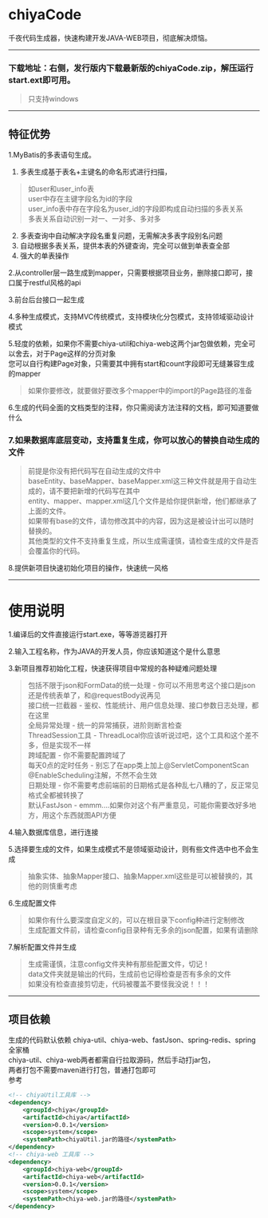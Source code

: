 # chiyaCode

千夜代码生成器，快速构建开发JAVA-WEB项目，彻底解决烦恼。

---

### 下载地址：右侧，发行版内下载最新版的chiyaCode.zip，解压运行start.ext即可用。

> 只支持windows


---

## 特征优势

1.MyBatis的多表语句生成。

1. 多表生成基于表名+主键名的命名形式进行扫描，

> 如user和user_info表\
> user中存在主键字段名为id的字段\
> user_info表中存在字段名为user_id的字段即构成自动扫描的多表关系\
> 多表关系自动识别一对一、一对多、多对多

2. 多表查询中自动解决字段名重复问题，无需解决多表字段别名问题
3. 自动根据多表关系，提供本表的外键查询，完全可以做到单表查全部
4. 强大的单表操作

2.从controller层一路生成到mapper，只需要根据项目业务，删除接口即可，接口属于restful风格的api

3.前台后台接口一起生成

4.多种生成模式，支持MVC传统模式，支持模块化分包模式，支持领域驱动设计模式

5.轻度的依赖，如果你不需要chiya-util和chiya-web这两个jar包做依赖，完全可以舍去，对于Page这样的分页对象\
您可以自行构建Page对象，只需要其中拥有start和count字段即可无缝兼容生成的mapper
> 如果你要修改，就要做好要改多个mapper中的import的Page路径的准备

6.生成的代码全面的文档类型的注释，你只需阅读方法注释的文档，即可知道要做什么

### 7.如果数据库底层变动，支持重复生成，你可以放心的替换自动生成的文件

> 前提是你没有把代码写在自动生成的文件中\
> baseEntity、baseMapper、baseMapper.xml这三种文件就是用于自动生成的，请不要把新增的代码写在其中\
> entity、mapper、mapper.xml这几个文件是给你提供新增，他们都继承了上面的文件。\
> 如果带有base的文件，请勿修改其中的内容，因为这是被设计出可以随时替换的。\
> 其他类型的文件不支持重复生成，所以生成需谨慎，请检查生成的文件是否会覆盖你的代码。

8.提供新项目快速初始化项目的操作，快速统一风格

---

# 使用说明

1.编译后的文件直接运行start.exe，等等游览器打开

2.输入工程名称，作为JAVA的开发人员，你应该知道这个是什么意思

3.新项目推荐初始化工程，快速获得项目中常规的各种疑难问题处理
> 包括不限于json和FormData的统一处理 - 你可以不用思考这个接口是json还是传统表单了，和@requestBody说再见\
> 接口统一拦截器 - 鉴权、性能统计、用户信息处理、接口参数日志处理，都在这里\
> 全局异常处理 - 统一的异常捕获，进阶则断言检查\
> ThreadSession工具 - ThreadLocal你应该听说过吧，这个工具和这个差不多，但是实现不一样\
> 跨域配置 - 你不需要配置跨域了\
> 每天0点的定时任务 - 别忘了在app类上加上@ServletComponentScan @EnableScheduling注解，不然不会生效\
> 日期处理 - 你不需要考虑前端前的日期格式是各种乱七八糟的了，反正常见格式全都被转换了\
> 默认FastJson - emmm....如果你对这个有严重意见，可能你需要改好多地方，用这个东西就图API方便

4.输入数据库信息，进行连接

5.选择要生成的文件，如果生成模式不是领域驱动设计，则有些文件选中也不会生成
> 抽象实体、抽象Mapper接口、抽象Mapper.xml这些是可以被替换的，其他的则慎重考虑

6.生成配置文件
> 如果你有什么要深度自定义的，可以在根目录下config种进行定制修改\
> 生成配置文件前，请检查config目录种有无多余的json配置，如果有请删除

7.解析配置文件并生成
> 生成需谨慎，注意config文件夹种有那些配置文件，切记！\
> data文件夹就是输出的代码，生成前也记得检查是否有多余的文件\
> 如果没有检查直接剪切走，代码被覆盖不要怪我没说！！！

---

## 项目依赖

生成的代码默认依赖 chiya-util、chiya-web、fastJson、spring-redis、spring全家桶\
chiya-util、chiya-web两者都需自行拉取源码，然后手动打jar包，\
两者打包不需要maven进行打包，普通打包即可\
参考
```xml
<!-- chiyaUtil工具库 -->
<dependency>
    <groupId>chiya</groupId>
    <artifactId>chiya</artifactId>
    <version>0.0.1</version>
    <scope>system</scope>
    <systemPath>chiyaUtil.jar的路径</systemPath>
</dependency>
<!-- chiya-web 工具库 -->
<dependency>
    <groupId>chiya-web</groupId>
    <artifactId>chiya-web</artifactId>
    <version>0.0.1</version>
    <scope>system</scope>
    <systemPath>chiya-web.jar的路径</systemPath>
</dependency>
```